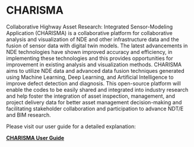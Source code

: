 # CHARISMA

Collaborative Highway Asset Research: Integrated Sensor-Modeling Application (CHARISMA) is a collaborative platform for collaborative analysis and visualization of NDE and other infrastructure data and the fusion of sensor data with digital twin models. The latest advancements in NDE technologies have shown improved accuracy and efficiency, in implementing these technologies and this provides opportunities for improvement in existing analysis and visualization methods. CHARISMA aims to utilize NDE data and advanced data fusion techniques generated using Machine Learning, Deep Learning, and Artificial Intelligence to improve defect detection and diagnosis. This open-source platform will enable the codes to be easily shared and integrated into industry research and help foster the integration of asset inspection, management, and project delivery data for better asset management decision-making and facilitating stakeholder collaboration and participation to advance NDT/E and BIM research.

Please visit our user guide for a detailed explanation:

[**CHARISMA User Guide**](https://tfhrcfastndelab.github.io/CHARISMA/)

